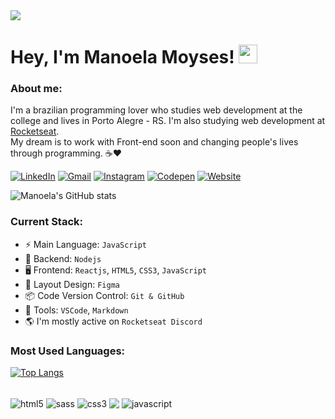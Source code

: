 <div>
  <img style="display=block; margin=auto" align="center" src="https://user-images.githubusercontent.com/94871902/221407065-b0fd54d5-f89c-479c-82b5-2accd6eccf00.gif">
</div>

# Hey, I'm Manoela Moyses! <img src="https://gist.githubusercontent.com/arunprakashpj/48aa20057048b46c6f9ba9d114a8b76f/raw/69a9d496f651091a509ea8d9913c4aef5c419afb/Hi.gif" width="30px"></img>

### About me:
I'm a brazilian programming lover who studies web development at the college and lives in Porto Alegre - RS. I'm also studying web development at [Rocketseat](https://www.rocketseat.com.br/).<br> 
My dream is to work with Front-end soon and changing people's lives through programming. ☕❤️

[![LinkedIn](https://img.shields.io/badge/LinkedIn-0077B5?style=for-the-badge&logo=linkedin&logoColor=white)](https://www.linkedin.com/in/manoelamoyses/)
[![Gmail](https://img.shields.io/badge/Gmail-D14836?style=for-the-badge&logo=gmail&logoColor=white)](mailto:devmanoela@gmail.com)
[![Instagram](https://img.shields.io/badge/Instagram-E4405F?style=for-the-badge&logo=instagram&logoColor=white)](https://www.instagram.com/manoelamoyses)
[![Codepen](https://img.shields.io/badge/Codepen-000000?style=for-the-badge&logo=codepen&logoColor=white)](https://codepen.io/manoela-moyses)
[![Website](https://img.shields.io/website?label=Portfólio&style=for-the-badge&url=https://manoelamoyses.vercel.app/)](https://manoelamoyses.vercel.app)

![Manoela's GitHub stats](https://github-readme-stats.vercel.app/api?username=manoela-moyses&show_icons=true&theme=cobalt)

### Current Stack:
- ⚡️ Main Language: `JavaScript`
- 📡 Backend: `Nodejs`
- 🖥️ Frontend: `Reactjs`, `HTML5`, `CSS3`, `JavaScript`
- 🎨 Layout Design: `Figma`
- 📦️ Code Version Control: `Git & GitHub`
- 🔨 Tools: `VSCode`, `Markdown`
- 🌎 I'm mostly active on `Rocketseat Discord`

### Most Used Languages:

[![Top Langs](https://github-readme-stats.vercel.app/api/top-langs/?username=manoela-moyses&layout=compact)](https://github.com/anuraghazra/github-readme-stats)

<div style="display: inline_block"><br>
  <img align="center" alt="html5" src="https://img.shields.io/badge/HTML5-E34F26?style=for-the-badge&logo=html5&logoColor=white">
  <img align="center" alt="sass" src="https://img.shields.io/badge/Sass-CC6699?style=for-the-badge&logo=sass&logoColor=white">
  <img align="center" alt="css3" src="https://img.shields.io/badge/CSS3-1572B6?style=for-the-badge&logo=css3&logoColor=white">
  <img align="center" alt-"bootstrap" src="https://img.shields.io/badge/Bootstrap-563D7C?style=for-the-badge&logo=bootstrap&logoColor=white">
  <img align="center" alt="javascript" src="https://img.shields.io/badge/JavaScript-F7DF1E?style=for-the-badge&logo=javascript&logoColor=black">
</div>

